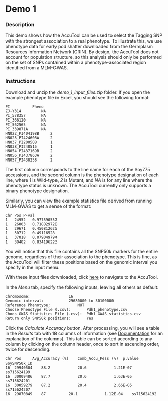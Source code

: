 # Demo 1

### Description

This demo shows how the AccuTool can be used to select the Tagging SNP with the strongest association to a real phenotype. To illustrate this, we use phenotype data for early pod shatter downloaded from the Germplasm Resources Information Network (GRIN). By design, the AccuTool does not account for population structure, so this analysis should only be performed on the set of SNPs contained within a phenotype-associated region identified from a MLM-GWAS. 

### Instructions

Download and unzip the _demo_1_input_files.zip_ folder. If you open the example phenotype file in Excel, you should see the following format:
```
PI			Pheno
ZJ-Y314			NA
PI_578357		NA
PI_366120		NA
PI_562565		NA
PI_339871A		NA
HN022_PI404198B		2
HN023_PI424608A		2
HN037_PI200508		1
HN038_PI248515		1
HN054_PI437169B		2
HN056_PI437863A		2
HN057_PI438258		2
```
The first column corresponds to the line name for each of the Soy775 accessions, and the second column is the phenotype designation of each line, where _1_ is Wild-type, _2_ is Mutant, and _NA_ is for any line where the phenotype status is unknown. The AccuTool currently only supports a binary phenotype designation.

Similarly, you can view the example statistics file derived from running MLM-GWAS to get a sense of the format:
```
Chr	Pos	P-val
1	24952	0.977590557
1	26003	0.718829728
1	29671	0.450812625
1	30712	0.49116528
1	37018	0.079049794
1	38482	0.834196223
```
You will notice that this file contains all the SNP50k markers for the entire genome, regardless of their association to the phenotype. This is fine, as the AccuTool will filter these positions based on the genomic interval you specify in the input menu.

With these input files downloaded, click [here](http://soykb.org/Accuracy) to navigate to the AccuTool.

In the _Menu_ tab, specify the following inputs, leaving all others as default:
```
Chromosome: 				16
Genomic interval: 			29680000 to 30100000
Reference Phenotype: 			MUT
Choose Phenotype File (.csv): 		Pdh1_phenotype.csv
Choos GWAS Statistics File (.csv): 	Pdh1_GWAS_statistics.csv
Return only SNP50k positions: 		Yes
```
Click the _Calculate Accuracy_ button. After processing, you will see a table in the _Results_ tab with 18 columns of information (see [Documentation](http://github.com/nad7wf/AccuTool/README.md#output-fields:) for an explanation of the columns). This table can be sorted according to any column by clicking on the column header, once to sort in ascending order, twice for descending.
```
Chr	Pos		Avg_Accuracy (%)	Comb_Accu_Pess (%)	p.value		SoySNP50k_ID
16	29940504	88.2			20.6			1.21E-07	ss715624199
16	30009486	87.7			20.6			1.63E-05	ss715624201
16	30059279	87.2			20.4			2.66E-05	ss715624207
16	29870849	87			20.1			1.12E-04	ss715624192
```
